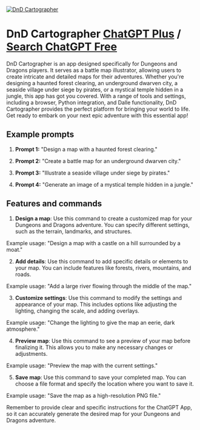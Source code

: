 
[![DnD Cartographer](https://files.oaiusercontent.com/file-k34cIxr1KJvCKvIINsHaTzDV?se=2123-10-17T17%3A20%3A49Z&sp=r&sv=2021-08-06&sr=b&rscc=max-age%3D31536000%2C%20immutable&rscd=attachment%3B%20filename%3D2cb5e4ba-a325-443d-b5dd-3808656e5d74.png&sig=2bFXGUuDegkJYJpFKgZ8wdr0nCQQi2fxsKM9l84DOTQ%3D)](https://chat.openai.com/g/g-ftWpL3JwT-dnd-cartographer)

# DnD Cartographer [ChatGPT Plus](https://chat.openai.com/g/g-ftWpL3JwT-dnd-cartographer) / [Search ChatGPT Free](https://gptcall.net/index.html#/?search=DnD%20Cartographer)

DnD Cartographer is an app designed specifically for Dungeons and Dragons players. It serves as a battle map illustrator, allowing users to create intricate and detailed maps for their adventures. Whether you're designing a haunted forest clearing, an underground dwarven city, a seaside village under siege by pirates, or a mystical temple hidden in a jungle, this app has got you covered. With a range of tools and settings, including a browser, Python integration, and Dalle functionality, DnD Cartographer provides the perfect platform for bringing your world to life. Get ready to embark on your next epic adventure with this essential app!

## Example prompts

1. **Prompt 1:** "Design a map with a haunted forest clearing."

2. **Prompt 2:** "Create a battle map for an underground dwarven city."

3. **Prompt 3:** "Illustrate a seaside village under siege by pirates."

4. **Prompt 4:** "Generate an image of a mystical temple hidden in a jungle."


## Features and commands

1. **Design a map**: Use this command to create a customized map for your Dungeons and Dragons adventure. You can specify different settings, such as the terrain, landmarks, and structures.

Example usage: "Design a map with a castle on a hill surrounded by a moat."

2. **Add details**: Use this command to add specific details or elements to your map. You can include features like forests, rivers, mountains, and roads.

Example usage: "Add a large river flowing through the middle of the map."

3. **Customize settings**: Use this command to modify the settings and appearance of your map. This includes options like adjusting the lighting, changing the scale, and adding overlays.

Example usage: "Change the lighting to give the map an eerie, dark atmosphere."

4. **Preview map**: Use this command to see a preview of your map before finalizing it. This allows you to make any necessary changes or adjustments.

Example usage: "Preview the map with the current settings."

5. **Save map**: Use this command to save your completed map. You can choose a file format and specify the location where you want to save it.

Example usage: "Save the map as a high-resolution PNG file."

Remember to provide clear and specific instructions for the ChatGPT App, so it can accurately generate the desired map for your Dungeons and Dragons adventure.


